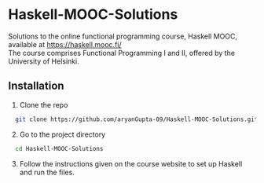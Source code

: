 # Haskell-MOOC-Solutions
Solutions to the online functional programming course, Haskell MOOC, available at https://haskell.mooc.fi/<br>
The course comprises Functional Programming I and II, offered by the University of Helsinki.

## Installation

1. Clone the repo
```bash
  git clone https://github.com/aryanGupta-09/Haskell-MOOC-Solutions.git
```

2. Go to the project directory
```bash
  cd Haskell-MOOC-Solutions
```

3. Follow the instructions given on the course website to set up Haskell and run the files.
